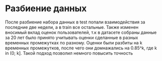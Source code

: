 # Разбиение данных
После разбиение набора данных в test попали взаимодействия за последние две недели, а в train все остальные. Также изменен вносимый вклад оценок пользователей, т.к в датасете собраны данные за 20 лет было принято учитывать оценки сделанные в разных временных промежутках по разному. Оценки были разбиты на k временных промежутков, после чего они домнажались на 0.85^k, где k in (0; k]. Такой подход позволил немного повысить точность
